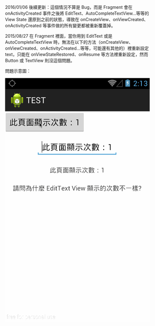 2016/01/06
後續更新：這個情況不算是 Bug，而是 Fragment 會在 onActivityCreated 事件之後將 EditText、AutoCompleteTextView...等等的 View State 還原到之前的狀態，導致在 onCreateView、onViewCreated、onActivityCreated 等事件做的所有變更都被重新覆蓋掉。

2015/08/27
在 Fragment 裡面，當你用到 EditText 或是 AutoCompleteTextView 時，無法在以下的方法（onCreateView、onViewCreated、onActivityCreated...等等，可能還有其他的）裡重新設定 text，只能在 onViewStateRestored、onResume 等方法裡重新設定，然而 Button 或 TextView 則沒這個問題。

問題示意圖：

![alt tag](https://github.com/tuvvut/edittext_bug/blob/master/sample.gif)
